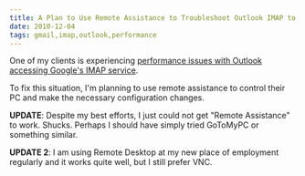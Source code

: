 ```yaml
---
title: A Plan to Use Remote Assistance to Troubleshoot Outlook IMAP to GMail Problems
date: 2010-12-04
tags: gmail,imap,outlook,performance
---
```

One of my clients is experiencing [performance issues with Outlook accessing Google's IMAP service](http://www.docunext.com/2010/12/review-of-google-apps-for-business-aka-gmail-imap.html).

To fix this situation, I'm planning to use remote assistance to control their PC and make the necessary configuration changes.

**UPDATE**: Despite my best efforts, I just could not get "Remote Assistance" to work. Shucks. Perhaps I should have simply tried GoToMyPC or something similar.

**UPDATE 2**: I am using Remote Desktop at my new place of employment regularly and it works quite well, but I still prefer VNC.

